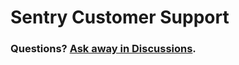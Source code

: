 # Sentry Customer Support

### Questions? [Ask away in Discussions](https://github.com/getsentry/support/discussions).
